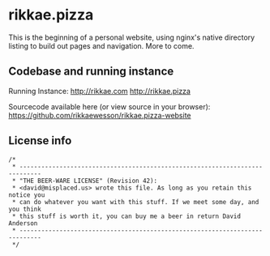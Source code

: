 # rikkae.pizza

This is the beginning of a personal website, using nginx's native directory listing to build out pages and navigation. More to come.

## Codebase and running instance

Running Instance:
http://rikkae.com
http://rikkae.pizza

Sourcecode available here (or view source in your browser):
https://github.com/rikkaewesson/rikkae.pizza-website


## License info
```
/*
 * ----------------------------------------------------------------------------
 * "THE BEER-WARE LICENSE" (Revision 42):
 * <david@misplaced.us> wrote this file. As long as you retain this notice you
 * can do whatever you want with this stuff. If we meet some day, and you think
 * this stuff is worth it, you can buy me a beer in return David Anderson
 * ----------------------------------------------------------------------------
 */
```
